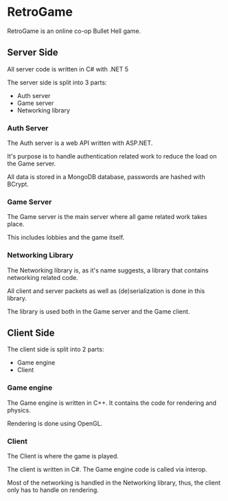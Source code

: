 # RetroGame

RetroGame is an online co-op Bullet Hell game.

## Server Side

All server code is written in C# with .NET 5

The server side is split into 3 parts:
- Auth server
- Game server
- Networking library

### Auth Server

The Auth server is a web API written with ASP.NET.

It's purpose is to handle authentication related work to reduce the load on the Game server.

All data is stored in a MongoDB database, passwords are hashed with BCrypt.

### Game Server

The Game server is the main server where all game related work takes place.

This includes lobbies and the game itself.

### Networking Library

The Networking library is, as it's name suggests, a library that contains networking related code.

All client and server packets as well as (de)serialization is done in this library.

The library is used both in the Game server and the Game client.

## Client Side

The client side is split into 2 parts:
- Game engine
- Client

### Game engine

The Game engine is written in C++. It contains the code for rendering and physics.

Rendering is done using OpenGL.

### Client

The Client is where the game is played.

The client is written in C#. The Game engine code is called via interop.

Most of the networking is handled in the Networking library, thus, the client only has to handle on rendering.